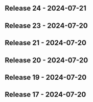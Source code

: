 ## Release 24 - 2024-07-21
## Release 23 - 2024-07-20
## Release 21 - 2024-07-20
## Release 20 - 2024-07-20
## Release 19 - 2024-07-20
## Release 17 - 2024-07-20
